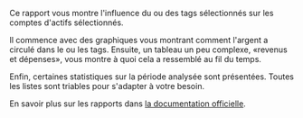 Ce rapport vous montre l'influence du ou des tags sélectionnés sur les comptes d'actifs sélectionnés.

Il commence avec des graphiques vous montrant comment l'argent a circulé dans le ou les tags. Ensuite, un tableau un peu complexe, «revenus et dépenses», vous montre à quoi cela a ressemblé au fil du temps.

Enfin, certaines statistiques sur la période analysée sont présentées. Toutes les listes sont triables pour s'adapter à votre besoin.

En savoir plus sur les rapports dans [la documentation officielle](https://docs.firefly-iii.org/advanced-concepts/reports).